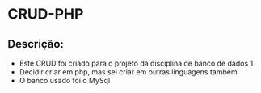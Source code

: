 # CRUD-PHP

## Descrição:

* Este CRUD foi criado para o projeto da disciplina de banco de dados 1
* Decidir criar em php, mas sei criar em outras linguagens também
* O banco usado foi o MySql
